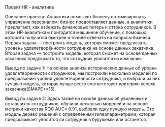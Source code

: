 Проект HR - аналитика

Описание проекта: Аналитики помогают бизнесу оптимизировать управление персоналом: бизнес предоставляет данные, а аналитики предлагают, как избежать финансовых потерь и оттока сотрудников. В этом HR-аналитикам пригодится машинное обучение, с помощью которого получится быстрее и точнее отвечать на вопросы бизнеса. Первая задача — построить модель, которая сможет предсказать уровень удовлетворённости сотрудника на основе данных заказчика. Вторая задача — построить модель, которая сможет на основе данных заказчика предсказать то, что сотрудник уволится из компании.

Вывод по задаче 1: На основе анализа исторических данных об уровне удовлетворенности сотрудников, мы построили несколько моделей по предсказанию уровня удовлетворенности сотрудника, и выбрали из них лучшую модель, которая лучше всего соответствует критерию успеха заказчика(SMAPE<=15).

Вывод по задаче 2: Здесь также на основе данных об уволенных и оставшихся сотрудников. обучили несколько моделей и на основе метрики качества ROC AUC< 0.91, выбрали одну лучшую модель. Это модель дерево решений с определеннми гиперпараметрами, которая предсказывает уволится ли сотрудник в будущемм или останется.

